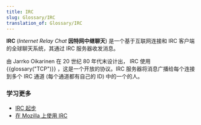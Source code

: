 ```yaml
---
title: IRC
slug: Glossary/IRC
translation_of: Glossary/IRC
---
```

<p><strong>IRC</strong> (<em>Internet Relay Chat </em><strong>因特网中继聊天</strong>) 是一个基于互联网连接和 IRC 客户端的全球聊天系统，其通过 IRC 服务器收发消息。</p>

<p>由 Jarrko Oikarinen 在 20 世纪 80 年代末设计出， IRC 使用 {{glossary("TCP")}} ，这是一个开放的协议。IRC 服务器将消息广播给每个连接到多个 IRC 通道 (每个通道都有自己的 ID) 中的一个的人。</p>

<h3 id="学习更多">学习更多</h3>

<ul>
 <li><a href="/zh-CN/docs/Mozilla/QA/Getting_Started_with_IRC">IRC 起步</a></li>
 <li><a href="https://wiki.mozilla.org/IRC">在 Mozilla 上使用 IRC</a></li>
</ul>
